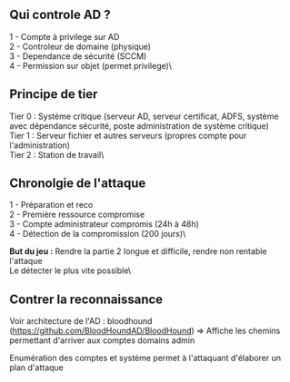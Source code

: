 ## Qui controle AD ?

1 - Compte à privilege sur AD\
2 - Controleur de domaine (physique)\
3 - Dependance de sécurité (SCCM)\
4 - Permission sur objet (permet privilege)\

## Principe de tier

Tier 0 : Système critique (serveur AD, serveur certificat, ADFS, système avec dépendance sécurité, poste administration de système critique)\
Tier 1 : Serveur fichier et autres serveurs (propres compte pour l'administration)\
Tier 2 : Station de travail\

## Chronolgie de l'attaque

1 - Préparation et reco\
2 - Première ressource compromise\
3 - Compte administrateur compromis (24h à 48h)\
4 - Détection de la compromission (200 jours)\

**But du jeu :**  Rendre la partie 2 longue et difficile, rendre non rentable l'attaque\
Le détecter le plus vite possible\

## Contrer la reconnaissance

Voir architecture de l'AD : bloodhound (https://github.com/BloodHoundAD/BloodHound)
=> Affiche les chemins permettant d'arriver aux comptes domains admin

Enumération des comptes et système permet à l'attaquant d'élaborer un plan d'attaque


